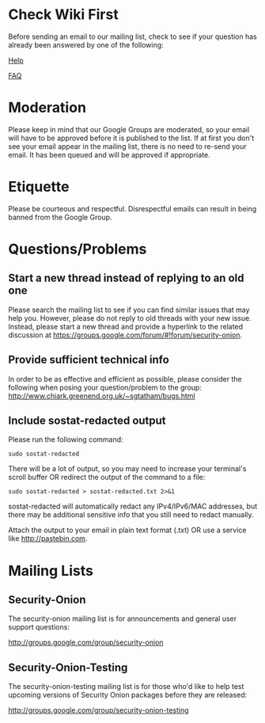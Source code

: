 # Check Wiki First #
Before sending an email to our mailing list, check to see if your question has already been answered by one of the following:

[Help](Help)

[FAQ](FAQ)

# Moderation #
Please keep in mind that our Google Groups are moderated, so your email will have to be approved before it is published to the list.  If at first you don't see your email appear in the mailing list, there is no need to re-send your email.  It has been queued and will be approved if appropriate.

# Etiquette #
Please be courteous and respectful.  Disrespectful emails can result in being banned from the Google Group.

# Questions/Problems #

## Start a new thread instead of replying to an old one ##
Please search the mailing list to see if you can find similar issues that may help you.  However, please do not reply to old threads with your new issue.  Instead, please start a new thread and provide a hyperlink to the related discussion at https://groups.google.com/forum/#!forum/security-onion.

## Provide sufficient technical info ##
In order to be as effective and efficient as possible, please consider the following when posing your question/problem to the group:
http://www.chiark.greenend.org.uk/~sgtatham/bugs.html

## Include sostat-redacted output ##
Please run the following command:
```
sudo sostat-redacted
```

There will be a lot of output, so you may need to increase your terminal's scroll buffer OR redirect the output of the command to a file:
```
sudo sostat-redacted > sostat-redacted.txt 2>&1
```

sostat-redacted will automatically redact any IPv4/IPv6/MAC addresses, but there may be additional sensitive info that you still need to redact manually.

Attach the output to your email in plain text format (.txt) OR use a service like http://pastebin.com.

# Mailing Lists #
## Security-Onion ##
The security-onion mailing list is for announcements and general user support questions:

http://groups.google.com/group/security-onion

## Security-Onion-Testing ##
The security-onion-testing mailing list is for those who'd like to help test upcoming versions of Security Onion packages before they are released:

http://groups.google.com/group/security-onion-testing